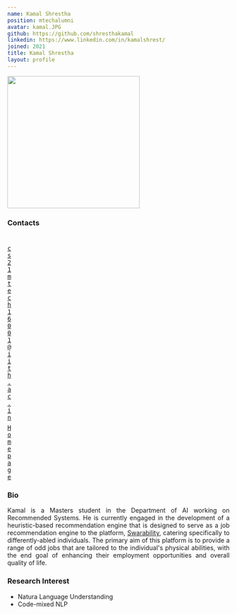 ```yaml
---
name: Kamal Shrestha
position: mtechalumni
avatar: kamal.JPG
github: https://github.com/shresthakamal
linkedin: https://www.linkedin.com/in/kamalshrest/
joined: 2021
title: Kamal Shrestha
layout: profile
---
```


<img width="300" src="{{site.baseurl}}/images/people/{{page.avatar}}" data-action="zoom">

### Contacts

<div class="row">
<div class="col-1" style="width:5px">
    <b><a href="mailto:cs21mtech16001@iith.ac.in" target="_blank"><i class="fa fa-envelope-o"></i></a></b><br>
    <span style="display: block; margin-bottom: 0.5em"></span>
    <b><a href="" target="_blank"><i class="fa fa-globe"></i></a></b>
    <span style="display: block; margin-bottom: 0.5em"></span>
</div>
<div class="col-1" style="width:5px">
    <a href="mailto:cs21mtech16001@iith.ac.in" target="_blank"><samp>cs21mtech16001@iith.ac.in</samp></a>
    <span style="display: block; margin-bottom: 0.5em"></span>
    <a href="https://shresthakamal.com.np" target="_blank"><samp>Homepage</samp></a><br>
    <span style="display: block; margin-bottom: 0.5em"></span>
</div>
</div>
<span style="display: block; margin-bottom: 1em"></span>

### Bio
<p style="text-align: justify">
Kamal is a Masters student in the Department of AI working on Recommended Systems. He is currently engaged in the development of a heuristic-based recommendation engine that is designed to serve as a job recommendation engine to the platform, <a href="http://swarajability.org/">Swarability</a>, catering specifically to differently-abled individuals. The primary aim of this platform is to provide a range of odd jobs that are tailored to the individual's physical abilities, with the end goal of enhancing their employment opportunities and overall quality of life.
</p>

### Research Interest
- Natura Language Understanding
- Code-mixed NLP
